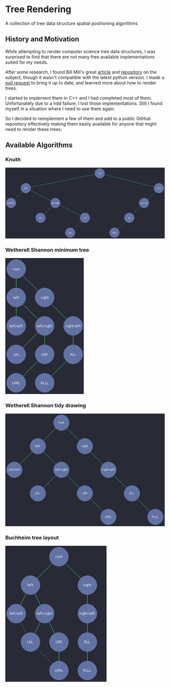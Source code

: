 # Tree Rendering
A collection of tree data structure spatial positioning algorithms


## History and Motivation
While attempting to render computer science tree data structures, I was
surprised to find that there are not many free available implementations
suited for my needs.

After some research, I found Bill Mill's great [article][1] and [repository][2]
on the subject, though it wasn't compatible with the latest python version.
I made a [pull request][3] to bring it up to date, and learned more about
how to render trees.

I started to implement them in C++ and I had completed most of them.
Unfortunately due to a hdd failure, I lost those implementations.
Still I found myself in a situation where  I need to use them again.

So I decided to reimplement a few of them and add to a public GitHub repository
effectively making them easily available for anyone that might need to render
these trees.


## Available Algorithms

### Knuth
![Knuth Algorithm Drawing](resources/knuth.gif)

### Wetherell Shannon minimum tree
![Wetherell Shannon](resources/ws_minimum.gif)

### Wetherell Shannon tidy drawing
![Wetherell Shannon tidy drawing](resources/ws2.gif)

### Buchheim tree layout
![Buchheim tree layout](resources/buchheim.gif)


[1]: http://llimllib.github.io/pymag-trees/
[2]: https://github.com/llimllib/pymag-trees/
[3]: https://github.com/llimllib/pymag-trees/pull/10
